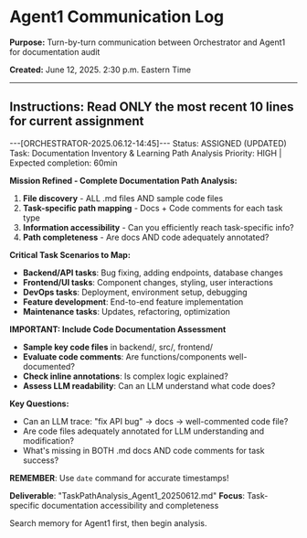 # Agent1 Communication Log

**Purpose:** Turn-by-turn communication between Orchestrator and Agent1 for documentation audit

**Created:** June 12, 2025. 2:30 p.m. Eastern Time

---

## Instructions: Read ONLY the most recent 10 lines for current assignment

---[ORCHESTRATOR-2025.06.12-14:45]---
Status: ASSIGNED (UPDATED)
Task: Documentation Inventory & Learning Path Analysis
Priority: HIGH | Expected completion: 60min

**Mission Refined - Complete Documentation Path Analysis:**
1. **File discovery** - ALL .md files AND sample code files
2. **Task-specific path mapping** - Docs + Code comments for each task type
3. **Information accessibility** - Can you efficiently reach task-specific info?
4. **Path completeness** - Are docs AND code adequately annotated?

**Critical Task Scenarios to Map:**
- **Backend/API tasks**: Bug fixing, adding endpoints, database changes
- **Frontend/UI tasks**: Component changes, styling, user interactions  
- **DevOps tasks**: Deployment, environment setup, debugging
- **Feature development**: End-to-end feature implementation
- **Maintenance tasks**: Updates, refactoring, optimization

**IMPORTANT: Include Code Documentation Assessment**
- **Sample key code files** in backend/, src/, frontend/
- **Evaluate code comments**: Are functions/components well-documented?
- **Check inline annotations**: Is complex logic explained?
- **Assess LLM readability**: Can an LLM understand what code does?

**Key Questions:**
- Can an LLM trace: "fix API bug" → docs → well-commented code file?
- Are code files adequately annotated for LLM understanding and modification?
- What's missing in BOTH .md docs AND code comments for task success?

**REMEMBER**: Use `date` command for accurate timestamps!

**Deliverable**: "TaskPathAnalysis_Agent1_20250612.md"
**Focus**: Task-specific documentation accessibility and completeness

Search memory for Agent1 first, then begin analysis.